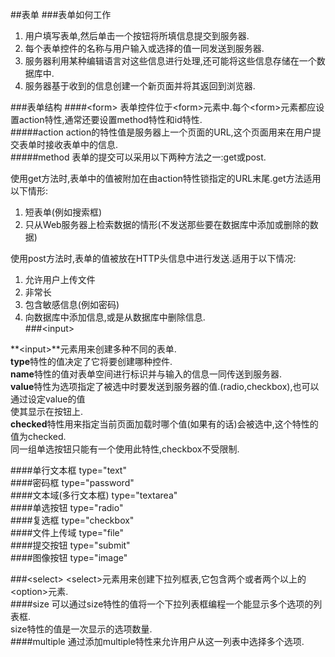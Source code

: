 ##表单
###表单如何工作
1. 用户填写表单,然后单击一个按钮将所填信息提交到服务器.  
2. 每个表单控件的名称与用户输入或选择的值一同发送到服务器.  
3. 服务器利用某种编辑语言对这些信息进行处理,还可能将这些信息存储在一个数据库中.  
4. 服务器基于收到的信息创建一个新页面并将其返回到浏览器.  

###表单结构
####\<form\>
表单控件位于\<form\>元素中.每个\<form\>元素都应设置action特性,通常还要设置method特性和id特性.  
#####action
action的特性值是服务器上一个页面的URL,这个页面用来在用户提交表单时接收表单中的信息.  
#####method
表单的提交可以采用以下两种方法之一:get或post.  

使用get方法时,表单中的值被附加在由action特性锁指定的URL末尾.get方法适用以下情形:  
1. 短表单(例如搜索框)  
2. 只从Web服务器上检索数据的情形(不发送那些要在数据库中添加或删除的数据)  

使用post方法时,表单的值被放在HTTP头信息中进行发送.适用于以下情况:  
1. 允许用户上传文件  
2. 非常长  
3. 包含敏感信息(例如密码)  
4. 向数据库中添加信息,或是从数据库中删除信息.  
###\<input\>

**\<input\>**元素用来创建多种不同的表单.  
**type**特性的值决定了它将要创建哪种控件.  
**name**特性的值对表单空间进行标识并与输入的信息一同传送到服务器.  
**value**特性为选项指定了被选中时要发送到服务器的值.(radio,checkbox),也可以通过设定value的值  
使其显示在按钮上.  
**checked**特性用来指定当前页面加载时哪个值(如果有的话)会被选中,这个特性的值为checked.  
同一组单选按钮只能有一个使用此特性,checkbox不受限制.  

####单行文本框          type="text"  
####密码框              type="password"  
####文本域(多行文本框)  type="textarea"  
####单选按钮            type="radio"  
####复选框              type="checkbox"  
####文件上传域          type="file"  
####提交按钮            type="submit"  
####图像按钮            type="image"

###\<select\>
\<select\>元素用来创建下拉列框表,它包含两个或者两个以上的\<option\>元素.  
####size
可以通过size特性的值将一个下拉列表框编程一个能显示多个选项的列表框.  
size特性的值是一次显示的选项数量.  
####multiple
通过添加multiple特性来允许用户从这一列表中选择多个选项.  
